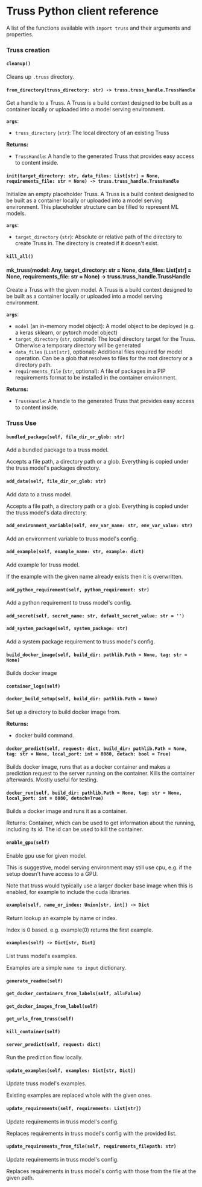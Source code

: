 # Truss Python client reference

A list of the functions available with `import truss` and their arguments and properties.

### Truss creation

#### `cleanup()`

Cleans up `.truss` directory.

#### `from_directory(truss_directory: str) -> truss.truss_handle.TrussHandle`

Get a handle to a Truss. A Truss is a build context designed to be built as a container locally or uploaded into a model serving environment.

**`args`**:

* `truss_directory` (`str`): The local directory of an existing Truss

**Returns:**

* `TrussHandle`: A handle to the generated Truss that provides easy access to content inside.

#### `init(target_directory: str, data_files: List[str] = None, requirements_file: str = None) -> truss.truss_handle.TrussHandle`

Initialize an empty placeholder Truss. A Truss is a build context designed to be built as a container locally or uploaded into a model serving environment. This placeholder structure can be filled to represent ML models.

**`args`**:

* `target_directory` (`str`): Absolute or relative path of the directory to create Truss in. The directory is created if it doesn't exist.

#### `kill_all()`

#### mk_truss(model: Any, target_directory: str = None, data_files: List[str] = None, requirements_file: str = None) -> truss.truss_handle.TrussHandle

Create a Truss with the given model. A Truss is a build context designed to
be built as a container locally or uploaded into a model serving environment.

**`args`**:

* `model` (an in-memory model object): A model object to be deployed (e.g. a keras sklearn, or pytorch model object)
* `target_directory` (`str`, optional): The local directory target for the Truss. Otherwise a temporary directory will be generated
* `data_files` (`List[str]`, optional): Additional files required for model operation. Can be a glob that resolves to files for the root directory or a directory path.
* `requirements_file` (`str`, optional): A file of packages in a PIP requirements format to be installed in the container environment.

**Returns:**

* `TrussHandle`: A handle to the generated Truss that provides easy access to content inside.

### Truss Use

#### `bundled_package(self, file_dir_or_glob: str)`

Add a bundled package to a truss model.

Accepts a file path, a directory path or a glob. Everything is copied
under the truss model's packages directory.

#### `add_data(self, file_dir_or_glob: str)`

Add data to a truss model.

Accepts a file path, a directory path or a glob. Everything is copied
under the truss model's data directory.

#### `add_environment_variable(self, env_var_name: str, env_var_value: str)`

Add an environment variable to truss model's config.

#### `add_example(self, example_name: str, example: dict)`

Add example for truss model.

If the example with the given name already exists then it is overwritten.

#### `add_python_requirement(self, python_requirement: str)`

Add a python requirement to truss model's config.

#### `add_secret(self, secret_name: str, default_secret_value: str = '')`

#### `add_system_package(self, system_package: str)`

Add a system package requirement to truss model's config.

#### `build_docker_image(self, build_dir: pathlib.Path = None, tag: str = None)`

Builds docker image

#### `container_logs(self)`

#### `docker_build_setup(self, build_dir: pathlib.Path = None)`

Set up a directory to build docker image from.

**Returns:**

- docker build command.

#### `docker_predict(self, request: dict, build_dir: pathlib.Path = None, tag: str = None, local_port: int = 8080, detach: bool = True)`

Builds docker image, runs that as a docker container and makes a prediction request to the server running on the container. Kills the container afterwards. Mostly useful for testing.

#### `docker_run(self, build_dir: pathlib.Path = None, tag: str = None, local_port: int = 8080, detach=True)`

Builds a docker image and runs it as a container.

Returns: Container, which can be used to get information about the running, including its id. The id can be used to kill the container.

#### `enable_gpu(self)`

Enable gpu use for given model.

This is suggestive, model serving environment may still use cpu, e.g. if the setup doesn't have access to a GPU.

Note that truss would typically use a larger docker base image when this is enabled, for example to include the cuda libraries.

#### `example(self, name_or_index: Union[str, int]) -> Dict`

Return lookup an example by name or index.

Index is 0 based. e.g. example(0) returns the first example.

#### `examples(self) -> Dict[str, Dict]`

List truss model's examples.

Examples are a simple `name to input` dictionary.

#### `generate_readme(self)`

#### `get_docker_containers_from_labels(self, all=False)`

#### `get_docker_images_from_label(self)`

#### `get_urls_from_truss(self)`

#### `kill_container(self)`

#### `server_predict(self, request: dict)`

Run the prediction flow locally.

#### `update_examples(self, examples: Dict[str, Dict])`

Update truss model's examples.

Existing examples are replaced whole with the given ones.

#### `update_requirements(self, requirements: List[str])`

Update requirements in truss model's config.

Replaces requirements in truss model's config with the provided list.

#### `update_requirements_from_file(self, requirements_filepath: str)`

Update requirements in truss model's config.

Replaces requirements in truss model's config with those from the file at the given path.
